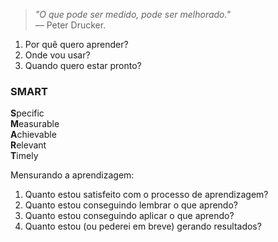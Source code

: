 > *"O que pode ser medido, pode ser melhorado."* <br> 
> — Peter Drucker.

1. Por quê quero aprender?
2. Onde vou usar?
3. Quando quero estar pronto?

### SMART
**S**pecific   
**M**easurable   
**A**chievable   
**R**elevant   
**T**imely

Mensurando a aprendizagem:

1. Quanto estou satisfeito com o processo de aprendizagem?
2. Quanto estou conseguindo lembrar o que aprendo?
3. Quanto estou conseguindo aplicar o que aprendo?
4. Quanto estou (ou pederei em breve) gerando resultados?

